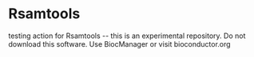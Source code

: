 # Rsamtools
testing action for Rsamtools -- this is an experimental repository.  Do not download this software.  Use
BiocManager or visit bioconductor.org
